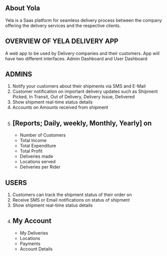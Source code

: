 <!-- <p align="center"><a href="https://laravel.com" target="_blank"><img src="https://raw.githubusercontent.com/laravel/art/master/logo-lockup/5%20SVG/2%20CMYK/1%20Full%20Color/laravel-logolockup-cmyk-red.svg" width="400"></a></p>

<p align="center">
<a href="https://travis-ci.org/laravel/framework"><img src="https://travis-ci.org/laravel/framework.svg" alt="Build Status"></a>
<a href="https://packagist.org/packages/laravel/framework"><img src="https://poser.pugx.org/laravel/framework/d/total.svg" alt="Total Downloads"></a>
<a href="https://packagist.org/packages/laravel/framework"><img src="https://poser.pugx.org/laravel/framework/v/stable.svg" alt="Latest Stable Version"></a>
<a href="https://packagist.org/packages/laravel/framework"><img src="https://poser.pugx.org/laravel/framework/license.svg" alt="License"></a>
</p> -->

## About Yola

Yela is a Saas platform for seamless delivery process between the company offering the delivery services and the respective clients.

## OVERVIEW OF YELA DELIVERY APP

A web app to be used by Delivery companies and their customers. App will have two different
interfaces. Admin Dashboard and User Dashboard

## ADMINS
1. Notify your customers about their shipments via SMS and E-Mail
2. Customer notification on important delivery updates such as Shipment Picked, In Transit,
Out of Delivery, Delivery Issue, Delivered
3. Show shipment real-time status details
4. Accounts on Amounts received from shipment
5. ## [Reports; Daily, weekly, Monthly, Yearly] on
    - Number of Customers
    - Total Income
    - Total Expenditure
    - Total Profit
    - Deliveries made
    - Locations served
    - Deliveries per Rider

## USERS
1. Customers can track the shipment status of their order on
2. Receive SMS or Email notifications on status of shipment
3. Show shipment real-time status details
4. ## My Account
    - My Deliveries
    - Locations
    - Payments
    - Account Details




<!-- - [Simple, fast routing engine](https://laravel.com/docs/routing).
- [Powerful dependency injection container](https://laravel.com/docs/container).
- Multiple back-ends for [session](https://laravel.com/docs/session) and [cache](https://laravel.com/docs/cache) storage.
- Expressive, intuitive [database ORM](https://laravel.com/docs/eloquent).
- Database agnostic [schema migrations](https://laravel.com/docs/migrations).
- [Robust background job processing](https://laravel.com/docs/queues).
- [Real-time event broadcasting](https://laravel.com/docs/broadcasting).

Laravel is accessible, powerful, and provides tools required for large, robust applications. -->

